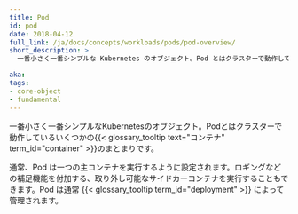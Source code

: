 ```yaml
---
title: Pod
id: pod
date: 2018-04-12
full_link: /ja/docs/concepts/workloads/pods/pod-overview/
short_description: >
  一番小さく一番シンプルな Kubernetes のオブジェクト。Pod とはクラスターで動作しているいくつかのコンテナのまとまりです。

aka: 
tags:
- core-object
- fundamental
---
```

  一番小さく一番シンプルなKubernetesのオブジェクト。Podとはクラスターで動作しているいくつかの{{< glossary_tooltip text="コンテナ" term_id="container" >}}のまとまりです。

<!--more--> 

通常、Pod は一つの主コンテナを実行するように設定されます。ロギングなどの補足機能を付加する、取り外し可能なサイドカーコンテナを実行することもできます。Pod は通常 {{< glossary_tooltip term_id="deployment" >}} によって管理されます。

